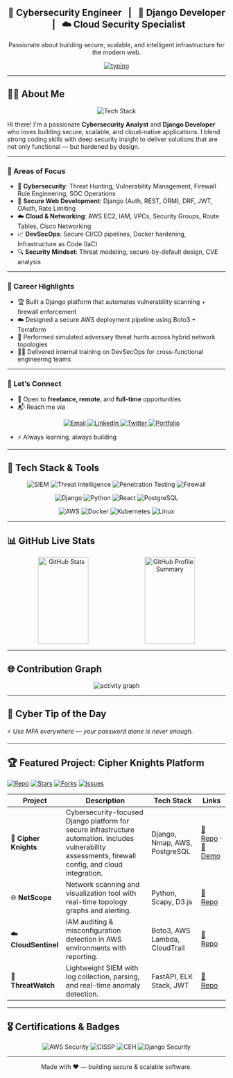 <!-- ASCII Cyber Banner -->

<h2 align="center">🔐 Cybersecurity Engineer &nbsp; | &nbsp; 🐍 Django Developer &nbsp; | &nbsp; ☁️ Cloud Security Specialist</h2>

<p align="center">
Passionate about building secure, scalable, and intelligent infrastructure for the modern web.
</p>




<p align="center">
<a href="https://github.com/cipher0411">
<img src="https://readme-typing-svg.herokuapp.com?size=24&center=true&vCenter=true&width=800&lines=🔐+Cybersecurity+Analyst;🕵️‍♂️+Threat+Hunter;🐍+Django+Developer;☁️+Cloud+%26+Networking+Specialist;⚡+Always+Learning+%26+Building" alt="typing"/>
</a>
</p>

---

## 👨‍💻 About Me

<p align="center">
  <img src="https://skillicons.dev/icons?i=python,django,aws,linux,git,postgres" alt="Tech Stack" />
</p>

Hi there! I'm a passionate **Cybersecurity Analyst** and **Django Developer** who loves building secure, scalable, and cloud-native applications. I blend strong coding skills with deep security insight to deliver solutions that are not only functional — but hardened by design.

---

### 🧠 Areas of Focus

- 🔐 **Cybersecurity**: Threat Hunting, Vulnerability Management, Firewall Rule Engineering, SOC Operations
- 🐍 **Secure Web Development**: Django (Auth, REST, ORM), DRF, JWT, OAuth, Rate Limiting
- ☁️ **Cloud & Networking**: AWS EC2, IAM, VPCs, Security Groups, Route Tables, Cisco Networking
- 📈 **DevSecOps**: Secure CI/CD pipelines, Docker hardening, Infrastructure as Code (IaC)
- 🔍 **Security Mindset**: Threat modeling, secure-by-default design, CVE analysis

---

### 🎯 Career Highlights

- 🏆 Built a Django platform that automates vulnerability scanning + firewall enforcement
- ☁️ Designed a secure AWS deployment pipeline using Boto3 + Terraform
- 🔎 Performed simulated adversary threat hunts across hybrid network topologies
- 👨‍🏫 Delivered internal training on DevSecOps for cross-functional engineering teams

---

### 🤝 Let’s Connect

- 💼 Open to **freelance, remote**, and **full-time** opportunities
- 📬 Reach me via <p align="center"> <a href="mailto:johnusiabulu@cipherknights.com"> <img src="https://img.shields.io/badge/Email-D14836?style=for-the-badge&logo=gmail&logoColor=white" alt="Email"/> </a> <a href="https://www.linkedin.com/in/john-uwahamen-usiabulu-06b3831ba/"> <img src="https://img.shields.io/badge/LinkedIn-0077B5?style=for-the-badge&logo=linkedin&logoColor=white" alt="LinkedIn"/> </a> <a href="https://twitter.com/cipherknights"> <img src="https://img.shields.io/badge/Twitter-1DA1F2?style=for-the-badge&logo=twitter&logoColor=white" alt="Twitter"/> </a> <a href="https://cipherknights.store"> <img src="https://img.shields.io/badge/Portfolio-%23000000.svg?style=for-the-badge&logo=react&logoColor=white" alt="Portfolio"/> </a> </p>
- ⚡ Always learning, always building


---

## 🚀 Tech Stack & Tools
<p align="center"> <img src="https://img.shields.io/badge/SIEM-%23000000.svg?style=for-the-badge&logo=elasticstack&logoColor=white" alt="SIEM"/> <img src="https://img.shields.io/badge/Threat%20Intel-%23FF6B00.svg?style=for-the-badge&logo=alienware&logoColor=white" alt="Threat Intelligence"/> <img src="https://img.shields.io/badge/Penetration%20Testing-%239B111E.svg?style=for-the-badge&logo=target&logoColor=white" alt="Penetration Testing"/> <img src="https://img.shields.io/badge/Firewall-%230075FF.svg?style=for-the-badge&logo=pfSense&logoColor=white" alt="Firewall"/> </p>

<p align="center"> <img src="https://img.shields.io/badge/Django-092E20?style=for-the-badge&logo=django&logoColor=green" alt="Django"/> <img src="https://img.shields.io/badge/Python-3776AB?style=for-the-badge&logo=python&logoColor=white" alt="Python"/> <img src="https://img.shields.io/badge/React-20232A?style=for-the-badge&logo=react&logoColor=61DAFB" alt="React"/> <img src="https://img.shields.io/badge/PostgreSQL-316192?style=for-the-badge&logo=postgresql&logoColor=white" alt="PostgreSQL"/> </p>

<p align="center"> <img src="https://img.shields.io/badge/AWS-%23FF9900.svg?style=for-the-badge&logo=amazon-aws&logoColor=white" alt="AWS"/> <img src="https://img.shields.io/badge/Docker-2CA5E0?style=for-the-badge&logo=docker&logoColor=white" alt="Docker"/> <img src="https://img.shields.io/badge/kubernetes-326ce5.svg?style=for-the-badge&logo=kubernetes&logoColor=white" alt="Kubernetes"/> <img src="https://img.shields.io/badge/Linux-FCC624?style=for-the-badge&logo=linux&logoColor=black" alt="Linux"/> </p>

---

## 📊 GitHub Live Stats
<p align="center">
  <img 
    src="https://github-readme-stats.vercel.app/api?username=cipher0411&show_icons=true&theme=tokyonight&count_private=true" 
    alt="GitHub Stats"
    style="height: 200px; width: 48%; display: inline-block; vertical-align: top;" 
  />
  <img 
    src="https://github-profile-summary-cards.vercel.app/api/cards/profile-details?username=cipher0411&theme=tokyonight" 
    alt="GitHub Profile Summary"
    style="height: 200px; width: 48%; display: inline-block; vertical-align: top;" 
  />
</p>


---

## 🌐 Contribution Graph
<p align="center">
<img src="https://github-readme-activity-graph.vercel.app/graph?username=cipher0411&theme=vue-dark" alt="activity graph"/>
</p>

---

## 💬 Cyber Tip of the Day
<!-- this fragment is auto-generated by the workflow and committed to `_dynamic/quote.md` -->

<!-- START_DYNAMIC_QUOTE -->
⚡ *Use MFA everywhere — your password alone is never enough.*
<!-- END_DYNAMIC_QUOTE -->

---

## 🏆 Featured Project: Cipher Knights Platform

[![Repo](https://img.shields.io/badge/GitHub-Repo-181717?style=for-the-badge&logo=github)](https://github.com/cipher0411/cipher-knights)
[![Stars](https://img.shields.io/github/stars/cipher0411/cipher-knights?style=for-the-badge)](https://github.com/cipher0411/cipher-knights/stargazers)
[![Forks](https://img.shields.io/github/forks/cipher0411/cipher-knights?style=for-the-badge)](https://github.com/cipher0411/cipher-knights/network)
[![Issues](https://img.shields.io/github/issues/cipher0411/cipher-knights?style=for-the-badge)](https://github.com/cipher0411/cipher-knights/issues)


| Project | Description | Tech Stack | Links |
|--------|-------------|------------|-------|
| 🔐 **Cipher Knights** | Cybersecurity-focused Django platform for secure infrastructure automation. Includes vulnerability assessments, firewall config, and cloud integration. | Django, Nmap, AWS, PostgreSQL | [🔗 Repo](https://github.com/cipher0411/cipher-knights) · [🎥 Demo](https://youtu.be/YOUR_VIDEO_ID) |
| 🌐 **NetScope** | Network scanning and visualization tool with real-time topology graphs and alerting. | Python, Scapy, D3.js | [🔗 Repo](https://github.com/cipher0411/netscope) |
| ☁️ **CloudSentinel** | IAM auditing & misconfiguration detection in AWS environments with reporting. | Boto3, AWS Lambda, CloudTrail | [🔗 Repo](https://github.com/cipher0411/cloudsentinel) |
| 🔎 **ThreatWatch** | Lightweight SIEM with log collection, parsing, and real-time anomaly detection. | FastAPI, ELK Stack, JWT | [🔗 Repo](https://github.com/cipher0411/threatwatch) |

---

## 🎖️ Certifications & Badges

<p align="center"> <img src="https://img.shields.io/badge/AWS%20Security-Specialist-orange?style=flat-square" alt="AWS Security"/> <img src="https://img.shields.io/badge/CISSP-Certified-red?style=flat-square" alt="CISSP"/> <img src="https://img.shields.io/badge/CEH-Certified-brightgreen?style=flat-square" alt="CEH"/> <img src="https://img.shields.io/badge/Django-Security%20Expert-green?style=flat-square" alt="Django Security"/> </p>

---

<p align="center">Made with ❤️ — building secure & scalable software.</p>
